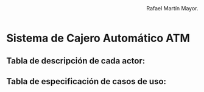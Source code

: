 <div align="justify">

<div align="right">
Rafael Martín Mayor.
</div>

![]()

# Sistema de Cajero Automático ATM




## **Tabla de descripción de cada actor:**

## **Tabla de especificación de casos de uso:**

</div>